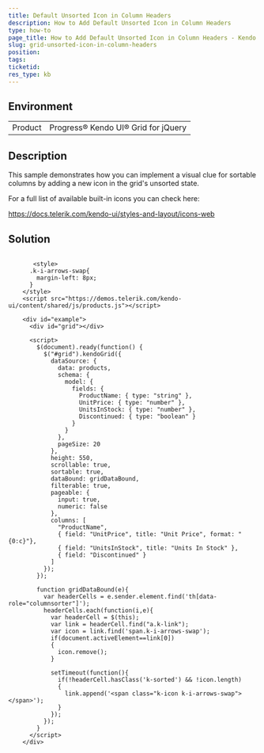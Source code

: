 ```yaml
---
title: Default Unsorted Icon in Column Headers
description: How to Add Default Unsorted Icon in Column Headers
type: how-to
page_title: How to Add Default Unsorted Icon in Column Headers - Kendo UI for jQuery Data Grid
slug: grid-unsorted-icon-in-column-headers
position: 
tags: 
ticketid: 
res_type: kb
---
```


## Environment
<table>
	<tbody>
		<tr>
			<td>Product</td>
			<td>Progress® Kendo UI® Grid for jQuery</td>
		</tr>
	</tbody>
</table>


## Description

This sample demonstrates how you can implement a visual clue for sortable columns by adding a new icon in the grid's unsorted state.

For a full list of available built-in icons you can check here:

https://docs.telerik.com/kendo-ui/styles-and-layout/icons-web 

## Solution

```dojo
  
       <style>
      .k-i-arrows-swap{
        margin-left: 8px;
      }
    </style>
    <script src="https://demos.telerik.com/kendo-ui/content/shared/js/products.js"></script>

    <div id="example">
      <div id="grid"></div>

      <script>
        $(document).ready(function() {
          $("#grid").kendoGrid({
            dataSource: {
              data: products,
              schema: {
                model: {
                  fields: {
                    ProductName: { type: "string" },
                    UnitPrice: { type: "number" },
                    UnitsInStock: { type: "number" },
                    Discontinued: { type: "boolean" }
                  }
                }
              },
              pageSize: 20
            },
            height: 550,
            scrollable: true,
            sortable: true,
            dataBound: gridDataBound,
            filterable: true,
            pageable: {
              input: true,
              numeric: false
            },
            columns: [
              "ProductName",
              { field: "UnitPrice", title: "Unit Price", format: "{0:c}"},
              { field: "UnitsInStock", title: "Units In Stock" },
              { field: "Discontinued" }
            ]
          });
        });

        function gridDataBound(e){
          var headerCells = e.sender.element.find('th[data-role="columnsorter"]');
          headerCells.each(function(i,e){
            var headerCell = $(this);
            var link = headerCell.find("a.k-link");
            var icon = link.find('span.k-i-arrows-swap');
            if(document.activeElement==link[0])
            {
              icon.remove();
            }

            setTimeout(function(){
              if(!headerCell.hasClass('k-sorted') && !icon.length)
              {
                link.append('<span class="k-icon k-i-arrows-swap"></span>');
              }
            });
          });
        }
      </script>
    </div>

``` 
